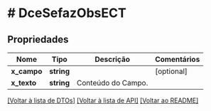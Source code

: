 # # DceSefazObsECT

## Propriedades

Nome | Tipo | Descrição | Comentários
------------ | ------------- | ------------- | -------------
**x_campo** | **string** |  | [optional]
**x_texto** | **string** | Conteúdo do Campo. |

[[Voltar à lista de DTOs]](../../README.md#models) [[Voltar à lista de API]](../../README.md#endpoints) [[Voltar ao README]](../../README.md)
